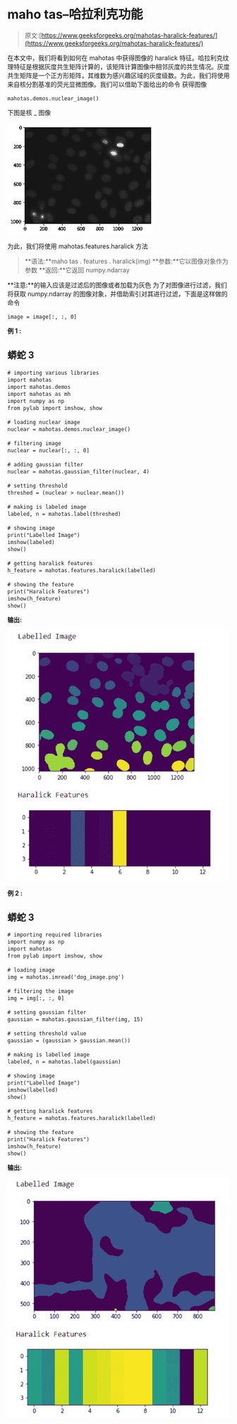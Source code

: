 # maho tas–哈拉利克功能

> 原文:[https://www.geeksforgeeks.org/mahotas-haralick-features/](https://www.geeksforgeeks.org/mahotas-haralick-features/)

在本文中，我们将看到如何在 mahotas 中获得图像的 haralick 特征。哈拉利克纹理特征是根据灰度共生矩阵计算的，该矩阵计算图像中相邻灰度的共生情况。灰度共生矩阵是一个正方形矩阵，其维数为感兴趣区域的灰度级数。为此，我们将使用来自核分割基准的荧光显微图像。我们可以借助下面给出的命令
获得图像

```
mahotas.demos.nuclear_image()
```

下图是核 _ 图像

![](img/2d9f2099be91821b3aa41b61a692af29.png)

为此，我们将使用 mahotas.features.haralick 方法

> **语法:**maho tas . features . haralick(img)
> **参数:**它以图像对象作为参数
> **返回:**它返回 numpy.ndarray

**注意:**的输入应该是过滤后的图像或者加载为灰色
为了对图像进行过滤，我们将获取 numpy.ndarray 的图像对象，并借助索引对其进行过滤，下面是这样做的命令

```
image = image[:, :, 0]
```

**例 1 :**

## 蟒蛇 3

```
# importing various libraries
import mahotas
import mahotas.demos
import mahotas as mh
import numpy as np
from pylab import imshow, show

# loading nuclear image
nuclear = mahotas.demos.nuclear_image()

# filtering image
nuclear = nuclear[:, :, 0]

# adding gaussian filter
nuclear = mahotas.gaussian_filter(nuclear, 4)

# setting threshold
threshed = (nuclear > nuclear.mean())

# making is labeled image
labeled, n = mahotas.label(threshed)

# showing image
print("Labelled Image")
imshow(labeled)
show()

# getting haralick features
h_feature = mahotas.features.haralick(labelled)

# showing the feature
print("Haralick Features")
imshow(h_feature)
show()
```

**输出:**

![](img/b726b91cd0fee01e943758e1f3d96076.png)

**例 2 :**

## 蟒蛇 3

```
# importing required libraries
import numpy as np
import mahotas
from pylab import imshow, show

# loading image
img = mahotas.imread('dog_image.png')

# filtering the image
img = img[:, :, 0]

# setting gaussian filter
gaussian = mahotas.gaussian_filter(img, 15)

# setting threshold value
gaussian = (gaussian > gaussian.mean())

# making is labelled image
labeled, n = mahotas.label(gaussian)

# showing image
print("Labelled Image")
imshow(labelled)
show()

# getting haralick features
h_feature = mahotas.features.haralick(labelled)

# showing the feature
print("Haralick Features")
imshow(h_feature)
show()
```

**输出:**

![](img/83792f07cfcf0b5f962ed768d9b89b35.png)